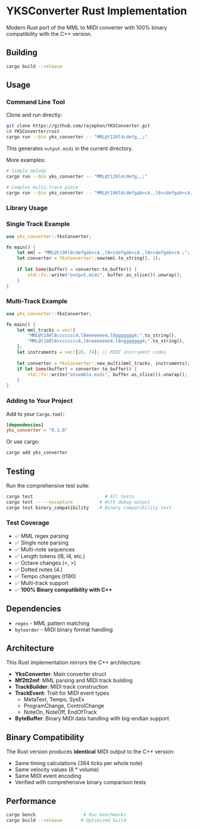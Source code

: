 # YKSConverter Rust Implementation

Modern Rust port of the MML to MIDI converter with 100% binary compatibility with the C++ version.

## Building

```bash
cargo build --release
```

## Usage

### Command Line Tool

Clone and run directly:
```bash
git clone https://github.com/rajephon/YKSConverter.git
cd YKSConverter/rust
cargo run --bin yks_converter -- "MML@t120l4cdefg,,;"
```

This generates `output.midi` in the current directory.

More examples:
```bash
# Simple melody
cargo run --bin yks_converter -- "MML@t120l4cdefg,,;"

# Complex multi-track piece  
cargo run --bin yks_converter -- "MML@t190l8cdefgab>c4.,l8<cdefgab>c4.,l8>cdefgab>c4.;"
```

### Library Usage

### Single Track Example
```rust
use yks_converter::YksConverter;

fn main() {
    let mml = "MML@t190l8cdefgab>c4.,l8<cdefgab>c4.,l8>cdefgab>c4.;";
    let converter = YksConverter::new(mml.to_string(), 1);
    
    if let Some(buffer) = converter.to_buffer() {
        std::fs::write("output.midi", buffer.as_slice()).unwrap();
    }
}
```

### Multi-Track Example
```rust
use yks_converter::YksConverter;

fn main() {
    let mml_tracks = vec![
        "MML@t180l8ccccccc4,l8eeeeeee4,l8ggggggg4;".to_string(),
        "MML@t180l8>ccccccc4,l8>eeeeeee4,l8>ggggggg4;".to_string(),
    ];
    let instruments = vec![26, 74]; // MIDI instrument codes
    
    let converter = YksConverter::new_multi(mml_tracks, instruments);
    if let Some(buffer) = converter.to_buffer() {
        std::fs::write("ensemble.midi", buffer.as_slice()).unwrap();
    }
}
```

### Adding to Your Project

Add to your `Cargo.toml`:
```toml
[dependencies]
yks_converter = "0.1.0"
```

Or use cargo:
```bash
cargo add yks_converter
```

## Testing

Run the comprehensive test suite:
```bash
cargo test                           # All tests
cargo test -- --nocapture          # With debug output
cargo test binary_compatibility    # Binary compatibility test
```

### Test Coverage
- ✅ MML regex parsing
- ✅ Single note parsing  
- ✅ Multi-note sequences
- ✅ Length tokens (l8, l4, etc.)
- ✅ Octave changes (<, >)
- ✅ Dotted notes (4.)
- ✅ Tempo changes (t190)
- ✅ Multi-track support
- ✅ **100% Binary compatibility with C++**

## Dependencies

- `regex` - MML pattern matching
- `byteorder` - MIDI binary format handling

## Architecture

This Rust implementation mirrors the C++ architecture:

- **YksConverter**: Main converter struct
- **Mf2tt2mf**: MML parsing and MIDI track building  
- **TrackBuilder**: MIDI track construction
- **TrackEvent**: Trait for MIDI event types
  - MetaText, Tempo, SysEx
  - ProgramChange, ControlChange  
  - NoteOn, NoteOff, EndOfTrack
- **ByteBuffer**: Binary MIDI data handling with big-endian support

## Binary Compatibility

The Rust version produces **identical** MIDI output to the C++ version:
- Same timing calculations (384 ticks per whole note)
- Same velocity values (8 * volume)
- Same MIDI event encoding
- Verified with comprehensive binary comparison tests

## Performance

```bash
cargo bench                  # Run benchmarks
cargo build --release       # Optimized build
```